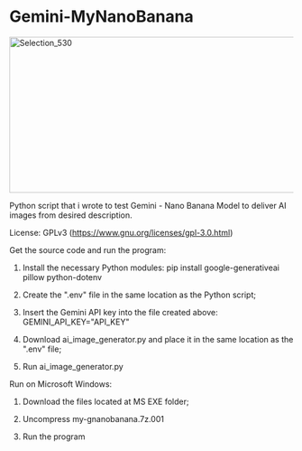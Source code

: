 # Gemini-MyNanoBanana

<img width="597" height="276" alt="Selection_530" src="https://github.com/user-attachments/assets/28f94c17-de1b-4698-9b14-ad4e9177f622" />


Python script that i wrote to test Gemini - Nano Banana Model to deliver AI images from desired description.

License: GPLv3 (https://www.gnu.org/licenses/gpl-3.0.html)

Get the source code and run the program:
1. Install the necessary Python modules:
pip install google-generativeai pillow python-dotenv

2. Create the ".env" file in the same location as the Python script;

3. Insert the Gemini API key into the file created above:
GEMINI_API_KEY="API_KEY"

4. Download ai_image_generator.py and place it in the same location as the ".env" file;

5. Run ai_image_generator.py

Run on Microsoft Windows:
1. Download the files located at MS EXE folder;

2. Uncompress my-gnanobanana.7z.001

3. Run the program
